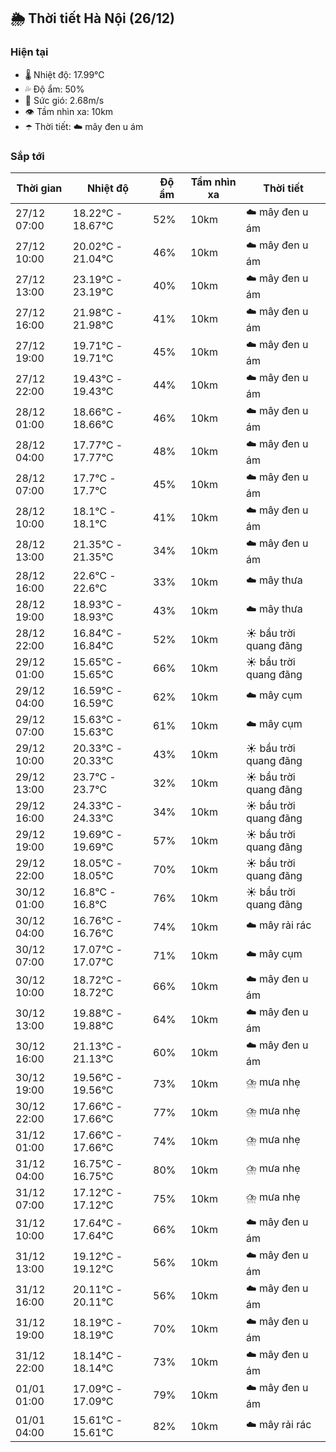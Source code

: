 ## 🌦️ Thời tiết Hà Nội (26/12)

### Hiện tại

- 🌡️ Nhiệt độ: 17.99℃
- 💦 Độ ẩm: 50%
- 💨 Sức gió: 2.68m/s
- 👁️ Tầm nhìn xa: 10km
- ☂️ Thời tiết: ☁️ mây đen u ám

### Sắp tới

| Thời gian | Nhiệt độ | Độ ẩm | Tầm nhìn xa | Thời tiết |
| --- | --- | --- | --- | --- |
| 27/12 07:00 | 18.22℃ - 18.67℃ | 52% | 10km | ☁️ mây đen u ám |
| 27/12 10:00 | 20.02℃ - 21.04℃ | 46% | 10km | ☁️ mây đen u ám |
| 27/12 13:00 | 23.19℃ - 23.19℃ | 40% | 10km | ☁️ mây đen u ám |
| 27/12 16:00 | 21.98℃ - 21.98℃ | 41% | 10km | ☁️ mây đen u ám |
| 27/12 19:00 | 19.71℃ - 19.71℃ | 45% | 10km | ☁️ mây đen u ám |
| 27/12 22:00 | 19.43℃ - 19.43℃ | 44% | 10km | ☁️ mây đen u ám |
| 28/12 01:00 | 18.66℃ - 18.66℃ | 46% | 10km | ☁️ mây đen u ám |
| 28/12 04:00 | 17.77℃ - 17.77℃ | 48% | 10km | ☁️ mây đen u ám |
| 28/12 07:00 | 17.7℃ - 17.7℃ | 45% | 10km | ☁️ mây đen u ám |
| 28/12 10:00 | 18.1℃ - 18.1℃ | 41% | 10km | ☁️ mây đen u ám |
| 28/12 13:00 | 21.35℃ - 21.35℃ | 34% | 10km | ☁️ mây đen u ám |
| 28/12 16:00 | 22.6℃ - 22.6℃ | 33% | 10km | ☁️ mây thưa |
| 28/12 19:00 | 18.93℃ - 18.93℃ | 43% | 10km | ☁️ mây thưa |
| 28/12 22:00 | 16.84℃ - 16.84℃ | 52% | 10km | ☀️ bầu trời quang đãng |
| 29/12 01:00 | 15.65℃ - 15.65℃ | 66% | 10km | ☀️ bầu trời quang đãng |
| 29/12 04:00 | 16.59℃ - 16.59℃ | 62% | 10km | ☁️ mây cụm |
| 29/12 07:00 | 15.63℃ - 15.63℃ | 61% | 10km | ☁️ mây cụm |
| 29/12 10:00 | 20.33℃ - 20.33℃ | 43% | 10km | ☀️ bầu trời quang đãng |
| 29/12 13:00 | 23.7℃ - 23.7℃ | 32% | 10km | ☀️ bầu trời quang đãng |
| 29/12 16:00 | 24.33℃ - 24.33℃ | 34% | 10km | ☀️ bầu trời quang đãng |
| 29/12 19:00 | 19.69℃ - 19.69℃ | 57% | 10km | ☀️ bầu trời quang đãng |
| 29/12 22:00 | 18.05℃ - 18.05℃ | 70% | 10km | ☀️ bầu trời quang đãng |
| 30/12 01:00 | 16.8℃ - 16.8℃ | 76% | 10km | ☀️ bầu trời quang đãng |
| 30/12 04:00 | 16.76℃ - 16.76℃ | 74% | 10km | ☁️ mây rải rác |
| 30/12 07:00 | 17.07℃ - 17.07℃ | 71% | 10km | ☁️ mây cụm |
| 30/12 10:00 | 18.72℃ - 18.72℃ | 66% | 10km | ☁️ mây đen u ám |
| 30/12 13:00 | 19.88℃ - 19.88℃ | 64% | 10km | ☁️ mây đen u ám |
| 30/12 16:00 | 21.13℃ - 21.13℃ | 60% | 10km | ☁️ mây đen u ám |
| 30/12 19:00 | 19.56℃ - 19.56℃ | 73% | 10km | ⛈️ mưa nhẹ |
| 30/12 22:00 | 17.66℃ - 17.66℃ | 77% | 10km | ⛈️ mưa nhẹ |
| 31/12 01:00 | 17.66℃ - 17.66℃ | 74% | 10km | ⛈️ mưa nhẹ |
| 31/12 04:00 | 16.75℃ - 16.75℃ | 80% | 10km | ⛈️ mưa nhẹ |
| 31/12 07:00 | 17.12℃ - 17.12℃ | 75% | 10km | ⛈️ mưa nhẹ |
| 31/12 10:00 | 17.64℃ - 17.64℃ | 66% | 10km | ☁️ mây đen u ám |
| 31/12 13:00 | 19.12℃ - 19.12℃ | 56% | 10km | ☁️ mây đen u ám |
| 31/12 16:00 | 20.11℃ - 20.11℃ | 56% | 10km | ☁️ mây đen u ám |
| 31/12 19:00 | 18.19℃ - 18.19℃ | 70% | 10km | ☁️ mây đen u ám |
| 31/12 22:00 | 18.14℃ - 18.14℃ | 73% | 10km | ☁️ mây đen u ám |
| 01/01 01:00 | 17.09℃ - 17.09℃ | 79% | 10km | ☁️ mây đen u ám |
| 01/01 04:00 | 15.61℃ - 15.61℃ | 82% | 10km | ☁️ mây rải rác |
